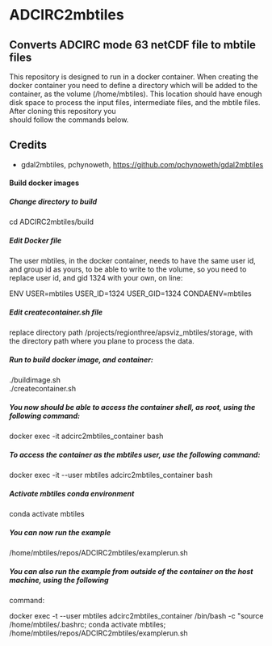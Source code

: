 # ADCIRC2mbtiles
## Converts ADCIRC mode 63 netCDF file to mbtile files

This repository is designed to run in a docker container. When creating the docker container you need to define
a directory which will be added to the container, as the volume (/home/mbtiles). This location should have enough  
disk space to process the input files, intermediate files, and the mbtile files. After cloning this repository you  
should follow the commands below.

## Credits

* gdal2mbtiles, pchynoweth, https://github.com/pchynoweth/gdal2mbtiles

#### Build docker images

##### Change directory to build

cd ADCIRC2mbtiles/build

##### Edit Docker file

The user mbtiles, in the docker container, needs to have the same user id, and group id as yours, to be able to 
write to the volume, so you need to replace user id, and gid 1324 with your own, on line:

ENV USER=mbtiles USER_ID=1324 USER_GID=1324 CONDAENV=mbtiles

##### Edit createcontainer.sh file

replace directory path /projects/regionthree/apsviz_mbtiles/storage, with the directory path where you plane to process
the data.

##### Run to build docker image, and container:

./buildimage.sh  
./createcontainer.sh  

##### You now should be able to access the container shell, as root, using the following command:

docker exec -it adcirc2mbtiles_container bash  

##### To access the container as the mbtiles user, use the following command:

docker exec -it --user mbtiles adcirc2mbtiles_container bash

##### Activate mbtiles conda environment

conda activate mbtiles  

##### You can now run the example 

/home/mbtiles/repos/ADCIRC2mbtiles/examplerun.sh

##### You can also run the example from outside of the container on the host machine, using the following
command:

docker exec -t --user mbtiles adcirc2mbtiles_container /bin/bash -c "source /home/mbtiles/.bashrc; conda activate mbtiles; /home/mbtiles/repos/ADCIRC2mbtiles/examplerun.sh

